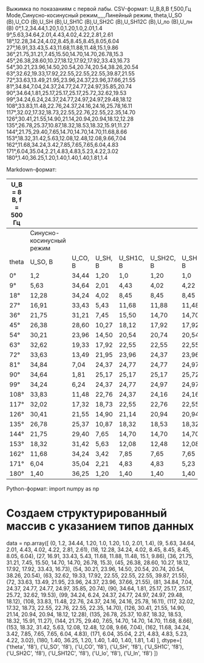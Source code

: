 


Выжимка по показаниям с первой лабы.
CSV-формат:
U_B,8,B
f,500,Гц
Mode,Синусно-косинусный режим,,,,,Линейный режим,
theta,U_SO (В),U_CO (В),U_SH (В),U_SH1C (В),U_SH2C (В),U_SH12C (В),U_ло (В),U_лн (В)
0°,1.2,34.44,1.20,1.0,1.20,1.0,2.01,1.4
9°,5.63,34.64,2.01,4.43,4.02,4.22,2.81,2.61
18°,12.28,34.24,4.02,8.45,8.45,8.45,8.05,6.04
27°,16.91,33.43,5.43,11.68,11.88,11.48,15.1,9.86
36°,21.75,31.21,7.45,15.50,14.70,14.70,26.78,15.3
45°,26.38,28.60,10.27,18.12,17.92,17.92,33.43,16.73
54°,30.21,23.96,14.50,20.54,20.74,20.54,38.26,20.54
63°,32.62,19.33,17.92,22.55,22.55,22.55,39.87,21.55
72°,33.63,13.49,21.95,23.96,24.37,23.96,37.66,21.55
81°,34.84,7.04,24.37,24.77,24.77,24.97,35.85,20.74
90°,34.64,1.81,25.17,25.17,25.17,25.72,32.62,19.53
99°,34.24,6.24,24.37,24.77,24.97,24.97,29.48,18.12
108°,33.83,11.48,22.76,24.37,24.16,24.16,25.78,16.11
117°,32.02,17.32,18.73,22.55,22.76,22.55,22.35,14.70
126°,30.41,21.55,14.90,21.14,20.94,20.94,18.12,12.28
135°,26.78,25.37,10.87,18.32,18.53,18.32,15.91,11.27
144°,21.75,29.40,7.65,14.70,14.70,14.70,11.68,8.66
153°,18.32,31.42,5.63,12.08,12.48,12.08,9.66,7.04
162°,11.68,34.24,3.42,7.85,7.65,7.65,6.04,4.83
171°,6.04,35.04,2.21,4.83,4.83,5.23,4.22,3.02
180°,1.40,36.25,1.20,1.40,1.40,1.40,1.81,1.4

Markdown-формат:

| U_B = 8 B, f = 500 Гц |                              |         |         |           |           |            |                   |         |
| --------------------- | ---------------------------- | ------- | ------- | --------- | --------- | ---------- | ----------------- | ------- |
|                       | Синусно-косинусный <br>режим |         |         |           |           |            | Линейный<br>режим |         |
| theta                 | U_SO, В                      | U_CO, В | U_SH, В | U_SH1C, В | U_SH2C, В | U_SH12C, В | U_ло, В           | U_лн, В |
| 0°                    | 1,2                          | 34,44   | 1,20    | 1,0       | 1,20      | 1,0        | 2,01              | 1,4     |
| 9°                    | 5,63                         | 34,64   | 2,01    | 4,43      | 4,02      | 4,22       | 2,81              | 2,61    |
| 18°                   | 12,28                        | 34,24   | 4,02    | 8,45      | 8,45      | 8,45       | 8,05              | 6,04    |
| 27°                   | 16,91                        | 33,43   | 5,43    | 11,68     | 11,88     | 11,48      | 15,1              | 9,86    |
| 36°                   | 21,75                        | 31,21   | 7,45    | 15,50     | 14,70     | 14,70      | 26,78             | 15,3    |
| 45°                   | 26,38                        | 28,60   | 10,27   | 18,12     | 17,92     | 17,92      | 33,43             | 16,73   |
| 54°                   | 30,21                        | 23,96   | 14,50   | 20,54     | 20,74     | 20,54      | 38,26             | 20,54   |
| 63°                   | 32,62                        | 19,33   | 17,92   | 22,55     | 22,55     | 22,55      | 39,87             | 21,55   |
| 72°                   | 33,63                        | 13,49   | 21,95   | 23,96     | 24,37     | 23,96      | 37,66             | 21,55   |
| 81°                   | 34,84                        | 7,04    | 24,37   | 24,77     | 24,77     | 24,97      | 35,85             | 20,74   |
| 90°                   | 34,64                        | 1,81    | 25,17   | 25,17     | 25,17     | 25,72      | 32,62             | 19,53   |
| 99°                   | 34,24                        | 6,24    | 24,37   | 24,77     | 24,97     | 24,97      | 29,48             | 18,12   |
| 108°                  | 33,83                        | 11,48   | 22,76   | 24,37     | 24,16     | 24,16      | 25,78             | 16,11   |
| 117°                  | 32,02                        | 17,32   | 18,73   | 22,55     | 22,76     | 22,55      | 22,35             | 14,70   |
| 126°                  | 30,41                        | 21,55   | 14,90   | 21,14     | 20,94     | 20,94      | 18,12             | 12,28   |
| 135°                  | 26,78                        | 25,37   | 10,87   | 18,32     | 18,53     | 18,32      | 15,91             | 11,27   |
| 144°                  | 21,75                        | 29,40   | 7,65    | 14,70     | 14,70     | 14,70      | 11,68             | 8,66    |
| 153°                  | 18,32                        | 31,42   | 5,63    | 12,08     | 12,48     | 12,08      | 9,66              | 7,04    |
| 162°                  | 11,68                        | 34,24   | 3,42    | 7,85      | 7,65      | 7,65       | 6,04              | 4,83    |
| 171°                  | 6,04                         | 35,04   | 2,21    | 4,83      | 4,83      | 5,23       | 4,22              | 3,02    |
| 180°                  | 1,40                         | 36,25   | 1,20    | 1,40      | 1,40      | 1,40       | 1,81              | 1,4     |

Python-формат:
import numpy as np

# Создаем структурированный массив с указанием типов данных
data = np.array([
    (0, 1.2, 34.44, 1.20, 1.0, 1.20, 1.0, 2.01, 1.4),
    (9, 5.63, 34.64, 2.01, 4.43, 4.02, 4.22, 2.81, 2.61),
    (18, 12.28, 34.24, 4.02, 8.45, 8.45, 8.45, 8.05, 6.04),
    (27, 16.91, 33.43, 5.43, 11.68, 11.88, 11.48, 15.1, 9.86),
    (36, 21.75, 31.21, 7.45, 15.50, 14.70, 14.70, 26.78, 15.3),
    (45, 26.38, 28.60, 10.27, 18.12, 17.92, 17.92, 33.43, 16.73),
    (54, 30.21, 23.96, 14.50, 20.54, 20.74, 20.54, 38.26, 20.54),
    (63, 32.62, 19.33, 17.92, 22.55, 22.55, 22.55, 39.87, 21.55),
    (72, 33.63, 13.49, 21.95, 23.96, 24.37, 23.96, 37.66, 21.55),
    (81, 34.84, 7.04, 24.37, 24.77, 24.77, 24.97, 35.85, 20.74),
    (90, 34.64, 1.81, 25.17, 25.17, 25.17, 25.72, 32.62, 19.53),
    (99, 34.24, 6.24, 24.37, 24.77, 24.97, 24.97, 29.48, 18.12),
    (108, 33.83, 11.48, 22.76, 24.37, 24.16, 24.16, 25.78, 16.11),
    (117, 32.02, 17.32, 18.73, 22.55, 22.76, 22.55, 22.35, 14.70),
    (126, 30.41, 21.55, 14.90, 21.14, 20.94, 20.94, 18.12, 12.28),
    (135, 26.78, 25.37, 10.87, 18.32, 18.53, 18.32, 15.91, 11.27),
    (144, 21.75, 29.40, 7.65, 14.70, 14.70, 14.70, 11.68, 8.66),
    (153, 18.32, 31.42, 5.63, 12.08, 12.48, 12.08, 9.66, 7.04),
    (162, 11.68, 34.24, 3.42, 7.85, 7.65, 7.65, 6.04, 4.83),
    (171, 6.04, 35.04, 2.21, 4.83, 4.83, 5.23, 4.22, 3.02),
    (180, 1.40, 36.25, 1.20, 1.40, 1.40, 1.40, 1.81, 1.4)
], dtype=[
    ('theta', 'f8'),
    ('U_SO', 'f8'),
    ('U_CO', 'f8'),
    ('U_SH', 'f8'),
    ('U_SH1C', 'f8'),
    ('U_SH2C', 'f8'),
    ('U_SH12C', 'f8'),
    ('U_lo', 'f8'),
    ('U_ln', 'f8')
])
